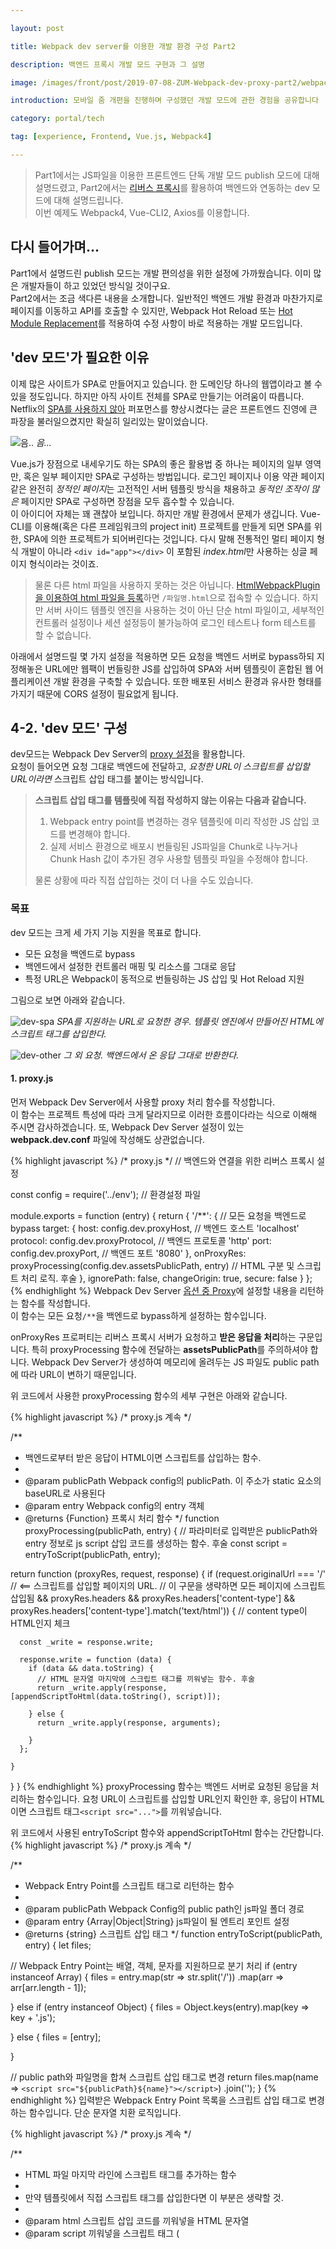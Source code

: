 ```yaml
---

layout: post

title: Webpack dev server를 이용한 개발 환경 구성 Part2

description: 백엔드 프록시 개발 모드 구현과 그 설명

image: /images/front/post/2019-07-08-ZUM-Webpack-dev-proxy-part2/webpack-spring.png

introduction: 모바일 줌 개편을 진행하며 구성했던 개발 모드에 관한 경험을 공유합니다

category: portal/tech

tag: [experience, Frontend, Vue.js, Webpack4]

---
```


> Part1에서는 JS파일을 이용한 프론트엔드 단독 개발 모드 publish 모드에 대해 설명드렸고, 
> Part2에서는 [리버스 프록시](https://ko.wikipedia.org/wiki/%EB%A6%AC%EB%B2%84%EC%8A%A4_%ED%94%84%EB%A1%9D%EC%8B%9C)를 활용하여 백엔드와 연동하는 dev 모드에 대해 설명드립니다.  
> 이번 예제도 Webpack4, Vue-CLI2, Axios를 이용합니다.


## 다시 들어가며...
Part1에서 설명드린 publish 모드는 개발 편의성을 위한 설정에 가까웠습니다.
이미 많은 개발자들이 하고 있었던 방식일 것이구요.  
Part2에서는 조금 색다른 내용을 소개합니다. 
일반적인 백엔드 개발 환경과 마찬가지로 페이지를 이동하고 API를 호출할 수 있지만,
Webpack Hot Reload 또는 [Hot Module Replacement](https://webpack.js.org/concepts/hot-module-replacement/)를 적용하여 수정 사항이 바로 적용하는 개발 모드입니다.


## 'dev 모드'가 필요한 이유
이제 많은 사이트가 SPA로 만들어지고 있습니다. 한 도메인당 하나의 웹앱이라고 볼 수 있을 정도입니다.
하지만 아직 사이트 전체를 SPA로 만들기는 어려움이 따릅니다. 
Netflix의 [SPA를 사용하지 않아](https://medium.com/dev-channel/a-netflix-web-performance-case-study-c0bcde26a9d9)
퍼포먼스를 향상시켰다는 글은 프론트엔드 진영에 큰 파장을 불러일으켰지만 확실히 일리있는 말이었습니다.

![음..](/images/front/post/2019-07-08-ZUM-Webpack-dev-proxy-part2/burn.jpg)
*음...*

Vue.js가 장점으로 내세우기도 하는 SPA의 좋은 활용법 중 하나는 페이지의 일부 영역만, 혹은 일부 페이지만
SPA로 구성하는 방법입니다. 로그인 페이지나 이용 약관 페이지 같은 완전히 *정적인 페이지*는 고전적인 서버 템플릿 방식을 채용하고
*동적인 조작이 많은* 페이지만 SPA로 구성하면 장점을 모두 흡수할 수 있습니다.  
이 아이디어 자체는 꽤 괜찮아 보입니다. 하지만 개발 환경에서 문제가 생깁니다.
Vue-CLI를 이용해(혹은 다른 프레임워크의 project init) 프로젝트를 만들게 되면 
SPA를 위한, SPA에 의한 프로젝트가 되어버린다는 것입니다.
다시 말해 전통적인 멀티 페이지 형식 개발이 아니라 `<div id="app"></div>` 이 포함된 *index.html*만 사용하는 싱글 페이지 형식이라는 것이죠.

> 물론 다른 html 파일을 사용하지 못하는 것은 아닙니다.
[HtmlWebpackPlugin을 이용하여 html 파일을 등록](https://www.youtube.com/watch?v=y_RFOaSDL8I)하면 `/파일명.html`으로 접속할 수 있습니다.
하지만 서버 사이드 템플릿 엔진을 사용하는 것이 아닌 단순 html 파일이고, 
세부적인 컨트롤러 설정이나 세션 설정등이 불가능하여 로그인 테스트나 form 테스트를 할 수 없습니다.

아래에서 설명드릴 몇 가지 설정을 적용하면 모든 요청을 백엔드 서버로 bypass하되 
지정해놓은 URL에만 웹팩이 번들링한 JS를 삽입하여 SPA와 서버 템플릿이 혼합된 웹 어플리케이션 개발 환경을 구축할 수 있습니다.
또한 배포된 서비스 환경과 유사한 형태를 가지기 때문에 CORS 설정이 필요없게 됩니다.

## 4-2. 'dev 모드' 구성
dev모드는 Webpack Dev Server의 [proxy 설정](https://webpack.js.org/configuration/dev-server/#devserverproxy)을 활용합니다.   
요청이 들어오면 요청 그대로 백엔드에 전달하고, *요청한 URL이 스크립트를 삽입할 URL이라면* 스크립트 삽입 태그를 붙이는 방식입니다.

> **스크립트 삽입 태그를 템플릿에 직접 작성하지 않는 이유는 다음과 같습니다.**  
> 1. Webpack entry point를 변경하는 경우 템플릿에 미리 작성한 JS 삽입 코드를 변경해야 합니다.
> 2. 실제 서비스 환경으로 배포시 번들링된 JS파일을 Chunk로 나누거나 Chunk Hash 값이 추가된 경우
> 사용할 템플릿 파일을 수정해야 합니다.
>  
> 물론 상황에 따라 직접 삽입하는 것이 더 나을 수도 있습니다.

### 목표
dev 모드는 크게 세 가지 기능 지원을 목표로 합니다.

- 모든 요청을 백엔드로 bypass
- 백엔드에서 설정한 컨트롤러 매핑 및 리소스를 그대로 응답
- 특정 URL은 Webpack이 동적으로 번들링하는 JS 삽입 및 Hot Reload 지원

그림으로 보면 아래와 같습니다.

![dev-spa](images/front/post/2019-07-08-ZUM-Webpack-dev-proxy-part2/dev_spa.png)
*SPA를 지원하는 URL로 요청한 경우.  템플릿 엔진에서 만들어진 HTML에 스크립트 태그를 삽입한다.*

![dev-other](images/front/post/2019-07-08-ZUM-Webpack-dev-proxy-part2/dev_other.png)
*그 외 요청.  백엔드에서 온 응답 그대로 반환한다.*


#### 1. proxy.js
먼저 Webpack Dev Server에서 사용할 proxy 처리 함수를 작성합니다.  
이 함수는 프로젝트 특성에 따라 크게 달라지므로 이러한 흐름이다라는 식으로 이해해 주시면 감사하겠습니다.
또, Webpack Dev Server 설정이 있는 **webpack.dev.conf** 파일에 작성해도 상관없습니다.

{% highlight javascript %}
/* proxy.js */
// 백엔드와 연결을 위한 리버스 프록시 설정

const config = require('../env'); // 환경설정 파일

module.exports = function (entry) {
  return { 
    '/**': { // 모든 요청을 백엔드로 bypass 
      target: {
        host: config.dev.proxyHost,           // 백엔드 호스트 'localhost'
        protocol: config.dev.proxyProtocol, // 백엔드 프로토콜 'http'
        port: config.dev.proxyPort,          // 백엔드 포트 '8080'
      },
      onProxyRes: proxyProcessing(config.dev.assetsPublicPath, entry) // HTML 구분 및 스크립트 처리 로직. 후술
    },
    ignorePath: false,
    changeOrigin: true,
    secure: false
  }
};
{% endhighlight %}
Webpack Dev Server [옵션 중 Proxy](https://webpack.js.org/configuration/dev-server/#devserverproxy)에 설정할 내용을 리턴하는 함수를 작성합니다.  
이 함수는 모든 요청`/**`을 백엔드로 bypass하게 설정하는 함수입니다. 
  
onProxyRes 프로퍼티는 리버스 프록시 서버가 요청하고 **받은 응답을 처리**하는 구문입니다.
특히 proxyProcessing 함수에 전달하는 **assetsPublicPath**를 주의하셔야 합니다. 
Webpack Dev Server가 생성하여 메모리에 올려두는 JS 파일도 public path에 따라 URL이 변하기 때문입니다. 

위 코드에서 사용한 proxyProcessing 함수의 세부 구현은 아래와 같습니다.

{% highlight javascript %}
/* proxy.js 계속 */

/**
 * 백엔드로부터 받은 응답이 HTML이면 스크립트를 삽입하는 함수.
 *
 * @param publicPath Webpack config의 publicPath. 이 주소가 static 요소의 baseURL로 사용된다 
 * @param entry Webpack config의 entry 객체
 * @returns {Function} 프록시 처리 함수
 */
function proxyProcessing(publicPath, entry) {
  // 파라미터로 입력받은 publicPath와 entry 정보로 js script 삽입 코드를 생성하는 함수. 후술
  const script = entryToScript(publicPath, entry); 

  return function (proxyRes, request, response) {
    if (request.originalUrl === '/'   // <== 스크립트를 삽입할 페이지의 URL. 
                                        // 이 구문을 생략하면 모든 페이지에 스크립트 삽입됨
        && proxyRes.headers
        && proxyRes.headers['content-type']
        && proxyRes.headers['content-type'].match('text/html')) { // content type이 HTML인지 체크

      const _write = response.write;

      response.write = function (data) {
        if (data && data.toString) {
          // HTML 문자열 마지막에 스크립트 태그를 끼워넣는 함수. 후술
          return _write.apply(response, [appendScriptToHtml(data.toString(), script)]);  
          
        } else {
          return _write.apply(response, arguments);
          
        }
      };

    }
  }
}
{% endhighlight %}
proxyProcessing 함수는 백엔드 서버로 요청된 응답을 처리하는 함수입니다. 
요청 URL이 스크립트를 삽입할 URL인지 확인한 후, 응답이 HTML이면 스크립트 태그`<script src="...">`를 끼워넣습니다.

위 코드에서 사용된 entryToScript 함수와 appendScriptToHtml 함수는 간단합니다.
{% highlight javascript %}
/* proxy.js 계속 */

/**
 * Webpack Entry Point를 스크립트 태그로 리턴하는 함수
 * 
 * @param publicPath Webpack Config의 public path인 js파일 폴더 경로
 * @param entry {Array|Object|String} js파일이 될 엔트리 포인트 설정
 * @returns {string} 스크립트 삽입 태그
 */
function entryToScript(publicPath, entry) {
  let files;
  
  // Webpack Entry Point는 배열, 객체, 문자를 지원하므로 분기 처리
  if (entry instanceof Array) { 
    files = entry.map(str => str.split('/'))
                 .map(arr => arr[arr.length - 1]);
        
  } else if (entry instanceof Object) {
    files = Object.keys(entry).map(key => key + '.js');
    
  } else {
    files = [entry];
    
  }

  // public path와 파일명을 합쳐 스크립트 삽입 태그로 변경
  return files.map(name => `<script src="${publicPath}${name}"></script>`)
              .join('');
}
{% endhighlight %}
입력받은 Webpack Entry Point 목록을 스크립트 삽입 태그로 변경하는 함수입니다.
단순 문자열 치환 로직입니다.
 

{% highlight javascript %}
/* proxy.js 계속 */

/**
 * HTML 파일 마지막 라인에 스크립트 태그를 추가하는 함수
 * 
 * 만약 템플릿에서 직접 스크립트 태그를 삽입한다면 이 부분은 생략할 것.
 *
 * @param html 스크립트 삽입 코드를 끼워넣을 HTML 문자열
 * @param script 끼워넣을 스크립트 태그 (<script src="...">)
 * @returns {string} 스크립트 태그가 끼워넣어진 HTML 문자열
 */
function appendScriptToHtml(html, script) {
  if (html.includes('</html>')) {
    html = html.replace('</html>', script + '</html>');
  }
  return html;
}
{% endhighlight %}
이 함수 역시 단순 문자열 치환 로직으로, `</html>` 태그가 있으면 그 앞에 스크립트 삽입 태그를 넣는 함수입니다.

> 사실 이 함수는 [HtmlWebpackPlugin에서 하는 일 중 하나](https://github.com/jantimon/html-webpack-plugin/blob/master/index.js#L846)입니다.  
HtmlWebpackPlugin 플러그인에서는 정규식을 통해 분류하고 삽입하지만, 이 코드는 플러그인과 달리 사용하는 상황을 한정했기 때문에
위와 같이 간단한 로직으로도 비슷한 효과를 볼 수 있습니다.

프록시 설정이 끝났습니다.  
다시 정리해보자면 모든 요청`/**`을 백엔드 서버로 bypass한 후,
응답에 따라 스크립트를 삽입하거나 응답 그대로 반환하는 로직이었습니다.


### 2. Webpack Config
이제 마지막으로 Webpack Config 파일을 수정해야 합니다.

{% highlight javascript %}
/* webpack.dev.conf.js */
// 웹팩 dev모드 설정

const baseWebpackConfig = require('./webpack.base.conf');
const proxy = require('./proxy'); // 위에서 작성한 proxy.js 파일의 함수

devServer: {
    // 생략
    proxy: proxy(baseWebpackConfig.entry), // 작성한 프록시 함수 적용. 
                                             // 파라미터로 Webpack 번들링시 사용할 엔트리 포인트 리스트를 전달.
  },
  
optimization: {
  splitCHunks: false // proxy.js에서 청크 삽입을 고려하지 않기 때문에 false
}
  
plugins: [
    // 생략
    // new MiniCssExtractPlugin({ ... }) <= js 파일에 스타일 포함시키기 위해 플러그인 제거
    // new HtmlWebpackPlugin({ ... }) <= html 파일을 사용하지 않기 때문에 제거 
],  
{% endhighlight %}
[HtmlWebpackPlugin](https://webpack.js.org/plugins/html-webpack-plugin/)을 꼭 제거하셔야 합니다. 
앞서 *dev모드가 필요한 이유*에서 말씀드린대로 이 플러그인에 html 파일을 추가하면
Webpack Dev Server에 `/index.html`과 같은 URL로 접속할 수 있게 됩니다.
특히 index.html이라면 `/`로 접속되는데, dev 모드에서는 모든 응답을 백엔드 서버로 bypass할 것이므로
HTML 파일을 응답하지 않게 플러그인을 제거해야 합니다.

백엔드와 연동되는 개발 환경인 dev 모드를 위한 모든 설정이 끝났습니다.  
이제 dev 스크립트를 실행하면 모든 요청은 위에서 설정한 백엔드, 
http://localhost:8080로 bypass됩니다. 그리고 요청 URL이 `/`인 경우 </html> 태그 전에 스크립트 삽입 태그를 끼워넣습니다.  
결과적으로 번들링된 js 파일에서 소켓을 열어 웹팩 HMR 기능을 활용하면서 
백엔드 테스트까지 가능한 상태가 되었습니다.


### 3. 테스트

![프록시 응답](/images/front/post/2019-07-08-ZUM-Webpack-dev-proxy-part2/reverse-proxy.png)
*http://localhost:3000 요청 결과*

Webpack Dev Server인 3000포트로 요청한 응답입니다.  
`</html>` 태그 이전 스크립트 삽입 태그가 포함된 것을 볼 수 있습니다.
또, 템플릿 엔진으로 만들어진 문자열인 'hello'도 확인할 수 있습니다.

![백엔드 직접 요청](/images/front/post/2019-07-08-ZUM-Webpack-dev-proxy-part2/no-proxy.png)
*http://localhost:8080 요청 결과*

백엔드 서버인 8080포트로 직접 요청한 응답입니다.  
프록시 로직이 없으므로 템플릿 엔진에서 작성한 그대로 응답합니다.

![굿2](/images/front/post/2019-07-08-ZUM-Webpack-dev-proxy-part2/good2.jpg)
*물론 페이지 이동이나 form 관련 리다이렉트도 잘 작동합니다*




### 4. 번외: 템플릿 파일과 build
웹팩의 장점 중 하나는 [코드 스플릿(Chunk)](https://webpack.js.org/guides/code-splitting/)과 
[Chunk Hash](https://webpack.js.org/configuration/output/#outputhashfunction)가 아주 간단하게 지원된다는 것입니다.
하지만 이 설정은 Webpack이 기본적으로 지원하는 형태인 *index.html*에 css/js를 삽입하고, 배포 시에는 /dist 폴더 내에 생성된 *index.html*을 사용할 때
간단한 것 뿐입니다. 이 글에서 설명드린 dev 모드에서는 난감합니다. 
특유의 문법을 사용하는 템플릿 파일은 정적인 HTML 파일이 아니기 때문이죠.

하지만 생각보다 간단하게 해결할 수 있습니다.  
Webpack 프로젝트 기본 룰과 마찬가지로 css/js 태그가 없는 템플릿 파일*(ex: _index.peb)*을 만들어 놓고, 
번들링할 때 그 템플릿 파일을 로드, 웹팩이 생성한 css/js를 삽입한 템플릿 파일*(ex: index.peb)*을 생성하게 하는 것입니다.  

![생성되는 템플릿](images/front/post/2019-07-08-ZUM-Webpack-dev-proxy-part2/generate_template.png)
*위 그림과 같은 순서를 따릅니다*

이 방법을 적용하려면 HtmlWebpackPlugin이 지원하는 String interpolation과 관련된 문제가 조금 있지만 꽤나 훌륭하게 작동합니다.
> 플러그인 작동 방식과 관련되어
> <...>처럼 HTML과 유사한 문법, Webpack Plugin 관련 문법 사용시 번들링 에러가 발생합니다.

{% highlight javascript %}
/* webpack.prod.conf.js */
// 번들링 스크립트인 `build` 사용시 사용되는 웹팩 설정.
// 
// pebble 템플릿 파일을 이용하는 예제

plugins: [
    // 번들링된 스크립트/스타일이 삽입된 HTML 파일을 생성
    new HtmlWebpackPlugin({
      template: '../../../resources/templates/_index.peb', // css/js 태그가 없는 원본 템플릿 파일
      filename: '../../../resources/templates/index.peb',  // 태그가 삽입된 배포용 템플릿 파일
      inject: true // 태그 inejct
    })
    
  /* 그 외 플러그인 생략 */
]
{% endhighlight %}

위 코드와 같이 플러그인 옵션의 **template** 에는 css/js 삽입 태그가 없는 원본 템플릿의 주소를 넣고,
**filename**에는 배포 시 사용할 템플릿 파일의 주소를 넣으면 됩니다.  
백엔드 컨트롤러 부분에 profile에 따라 dev모드로 개발할 때와 배포 후 사용할 템플릿을 구분하는 로직이 포함되어야 하지만
직접 스크립트 삽입 태그를 넣는 것에 비하면 훨씬 간편해집니다. 프론트엔드 빌드만으로 백엔드에서는 더 이상 **보여지는** 것에 신경 쓸 필요가 없으니까요. 


## 마치며
Part1에서 말씀드렸듯 저는 **보여지는** 것은 프론트엔드로, **보여질 데이터에 관한** 것은 백엔드로 구분해 작업하고자 했고,
그 첫걸음으로 위와 같이 개발 모드를 구분하여 개발했습니다.  
  
개발 중에는 작업의 분류나 모드별 관리가 귀찮았지만(특히 publish 모드) 개발이 끝난 후 유지보수 중에 더 큰 힘을 발휘하고 있습니다. 
하려는 작업에 따라 명확하게 개발 모드를 분리하여 실행하고 개발을 진행할 수 있기 때문입니다.
또, 프론트엔드 개발과 백엔드 개발이 서로에게 영향을 주지 않기 때문에 동시에 개발할 수 있다는 점도
굉장한 장점입니다. 
  
많은 내용과 코드를 담게 되었지만 이게 끝은 아닙니다. 
더 많고 세세한 빌드 설정과 서버 템플릿 데이터를 프론트엔드에서 사용하기 위해 몇가지 룰도 정해야 하는 등 남은 작업이 많습니다. 
특히 publish 모드는 정해진 JS 파일만을 사용하게 구성했으니 주기적으로 JS 파일 갱신을 위한 작업이 필요합니다.

하지만
![끝](/images/front/post/2019-07-08-ZUM-Webpack-dev-proxy-part2/end.jpeg)


